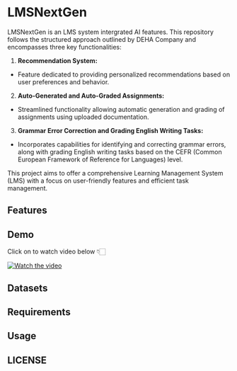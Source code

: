 # LMSNextGen

LMSNextGen is an LMS system intergrated AI features. This repository follows the structured approach outlined by DEHA Company and encompasses three key functionalities:

1. **Recommendation System:**
* Feature dedicated to providing personalized recommendations based on user preferences and behavior.
2. **Auto-Generated and Auto-Graded Assignments:**
* Streamlined functionality allowing automatic generation and grading of assignments using uploaded documentation.
3. **Grammar Error Correction and Grading English Writing Tasks:**
* Incorporates capabilities for identifying and correcting grammar errors, along with grading English writing tasks based on the CEFR (Common European Framework of Reference for Languages) level.

This project aims to offer a comprehensive Learning Management System (LMS) with a focus on user-friendly features and efficient task management.

## Features

## Demo

Click on to watch video below 👇🏻

[![Watch the video](https://img.youtube.com/vi/d5GoHRTfkoI/maxresdefault.jpg)](https://www.youtube.com/watch?v=d5GoHRTfkoI)

## Datasets

## Requirements

## Usage

## LICENSE





